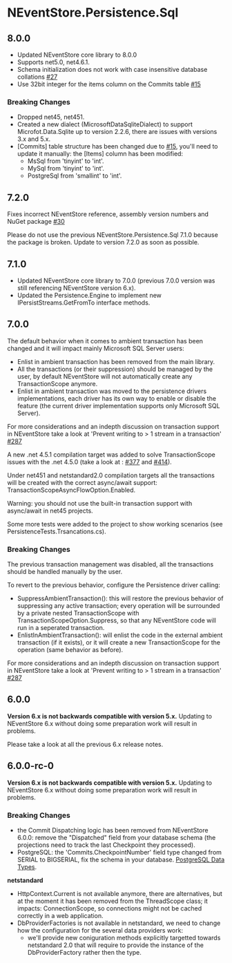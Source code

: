 # NEventStore.Persistence.Sql

## 8.0.0

- Updated NEventStore core library to 8.0.0
- Supports net5.0, net4.6.1.
- Schema initialization does not work with case insensitive database collations [#27](https://github.com/NEventStore/NEventStore.Persistence.SQL/issues/27)
- Use 32bit integer for the items column on the Commits table [#15](https://github.com/NEventStore/NEventStore.Persistence.SQL/pull/15)

### Breaking Changes

- Dropped net45, net451.
- Created a new dialect (MicrosoftDataSqliteDialect) to support Microfot.Data.Sqlite up to version 2.2.6, there are issues with versions 3.x and 5.x.
- [Commits] table structure has been changed due to [#15](https://github.com/NEventStore/NEventStore.Persistence.SQL/pull/15), you'll need to update it manually: 
  the [Items] column has been modified:
    - MsSql from 'tinyint' to 'int'.
    - MySql from 'tinyint' to 'int'.
    - PostgreSql from 'smallint' to 'int'.

## 7.2.0

Fixes incorrect NEventStore reference, assembly version numbers and NuGet package [#30](https://github.com/NEventStore/NEventStore.Persistence.SQL/issues/30)

Please do not use the previous NEventStore.Persistence.Sql 7.1.0 because the package is broken.
Update to version 7.2.0 as soon as possible.

## 7.1.0

- Updated NEventStore core library to 7.0.0 (previous 7.0.0 version was still referencing NEventStore version 6.x).
- Updated the Persistence.Engine to implement new IPersistStreams.GetFromTo interface methods.

## 7.0.0

The default behavior when it comes to ambient transaction has been changed and it will impact mainly Microsoft SQL Server users:

- Enlist in ambient transaction has been removed from the main library.
- All the transactions (or their suppression) should be managed by the user, by default NEventStore will not automatically create any TransactionScope anymore.
- Enlist in ambient transaction was moved to the persistence drivers implementations, each driver has its own way to enable or disable the feature (the current driver implementation supports only Microsoft SQL Server).

For more considerations and an indepth discussion on transaction support in NEventStore take a look at 'Prevent writing to > 1 stream in a transaction' [#287](https://github.com/NEventStore/NEventStore/issues/287)

A new .net 4.5.1 compilation target was added to solve TransactionScope issues with the .net 4.5.0 (take a look at : [#377](https://github.com/NEventStore/NEventStore/issues/377) and [#414](https://github.com/NEventStore/NEventStore/issues/414)).

Under net451 and netstandard2.0 compilation targets all the transactions will be created with the correct async/await support: TransactionScopeAsyncFlowOption.Enabled.

Warning: you should not use the built-in transaction support with async/await in net45 projects.

Some more tests were added to the project to show working scenarios (see PersistenceTests.Trsancations.cs).

### Breaking Changes

The previous transaction management was disabled, all the transactions should be handled manually by the user.

To revert to the previous behavior, configure the Persistence driver calling:

- SuppressAmbientTransaction(): this will restore the previous behavior of suppressing any active transaction; every operation will be surrounded by a private nested TransactionScope with TransactionScopeOption.Suppress, so that any NEventStore code will run in a seperated transaction.
- EnlistInAmbientTransaction(): will enlist the code in the external ambient transaction (if it exists), or it will create a new TransactionScope for the operation (same behavior as before).

For more considerations and an indepth discussion on transaction support in NEventStore take a look at 'Prevent writing to > 1 stream in a transaction' [#287](https://github.com/NEventStore/NEventStore/issues/287)

## 6.0.0

__Version 6.x is not backwards compatible with version 5.x.__ Updating to NEventStore 6.x without doing some preparation work will result in problems.

Please take a look at all the previous 6.x release notes.

## 6.0.0-rc-0

__Version 6.x is not backwards compatible with version 5.x.__ Updating to NEventStore 6.x without doing some preparation work will result in problems.

### Breaking Changes

- the Commit Dispatching logic has been removed from NEventStore 6.0.0: remove the "Dispatched" field from your database schema (the projections need to track the last Checkpoint they processed).
- PostgreSQL: the 'Commits.CheckpointNumber' field type changed from SERIAL to BIGSERIAL, fix the schema in your database. [PostgreSQL Data Types](https://www.postgresql.org/docs/current/static/datatype-numeric.html#DATATYPE-INT).

**netstandard**

- HttpContext.Current is not available anymore, there are alternatives, but at the moment it has been removed from the ThreadScope class;
  it impacts: ConnectionScope, so connections might not be cached correctly in a web application.
- DbProviderFactories is not available in netstandard, we need to change how the configuration for the several data providers work:
  - we'll provide new coniguration methods explicitly targetted towards netstandard 2.0 that will require to provide the instance of the
    DbProviderFactory rather then the type.
